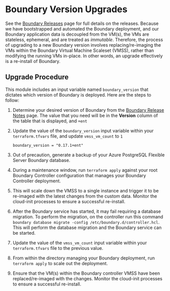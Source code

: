 # Boundary Version Upgrades

See the [Boundary Releases](https://developer.hashicorp.com/boundary/docs/release-notes) page for full details on the releases. Because we have bootstrapped and automated the Boundary deployment, and our Boundary application data is decoupled from the VM(s), the VMs are stateless, ephemeral, and are treated as _immutable_. Therefore, the process of upgrading to a new Boundary version involves replacing/re-imaging the VMs within the Boundary Virtual Machine Scaleset (VMSS), rather than modifying the running VMs in-place. In other words, an upgrade effectively is a re-install of Boundary.

## Upgrade Procedure

This module includes an input variable named `boundary_version` that dictates which version of Boundary is deployed. Here are the steps to follow:

1. Determine your desired version of Boundary from the [Boundary Release Notes](https://developer.hashicorp.com/boundary/docs/release-notes) page. The value that you need will be in the **Version** column of the table that is displayed, and `+ent`

2. Update the value of the `boundary_version` input variable within your `terraform.tfvars` file, and update `vmss_vm_count` to `1`

   ```hcl
   boundary_version = "0.17.1+ent"
    ```

3. Out of precaution, generate a backup of your Azure PostgreSQL Flexible Server Boundary database.

4. During a maintenance window, run `terraform apply` against your root Boundary Controller configuration that manages your Boundary Controller deployment.

6. This will scale down the VMSS to a single instance and trigger it to be re-imaged with the latest changes from the custom data. Monitor the cloud-init processes to ensure a successful re-install.

7. After the Boundary service has started, it may fail requiring a database migration. To perform the migration, on the controller run this command `boundary database migrate -config /etc/boundary.d/controller.hcl`. This will perform the database migration and the Boundary service can be started.

8. Update the value of the `vmss_vm_count` input variable within your `terraform.tfvars` file to the previous value.

9. From within the directory managing your Boundary deployment, run `terraform apply` to scale out the deployment.

9.  Ensure that the VM(s) within the Boundary controller VMSS have been replaced/re-imaged with the changes. Monitor the cloud-init processes to ensure a successful re-install.

